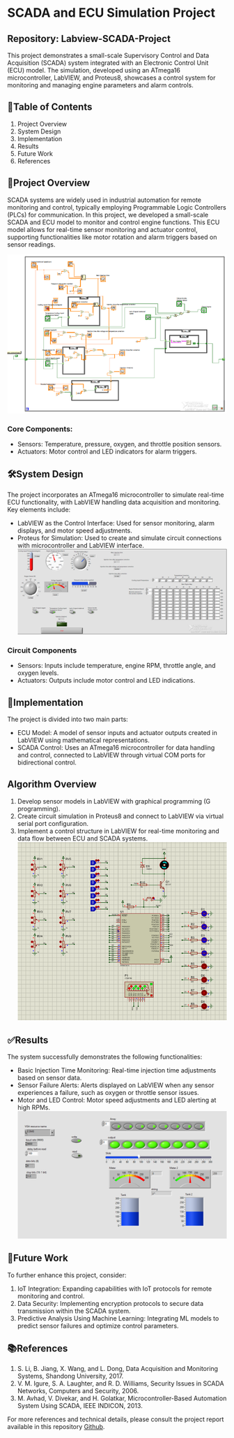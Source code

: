 # SCADA and ECU Simulation Project
## Repository: Labview-SCADA-Project

This project demonstrates a small-scale Supervisory Control and Data Acquisition (SCADA) system integrated with an Electronic Control Unit (ECU) model. The simulation, developed using an ATmega16 microcontroller, LabVIEW, and Proteus8, showcases a control system for monitoring and managing engine parameters and alarm controls.

## 📑Table of Contents
1. Project Overview
2. System Design
3. Implementation
4. Results
5. Future Work
6. References

## 📌Project Overview
SCADA systems are widely used in industrial automation for remote monitoring and control, typically employing Programmable Logic Controllers (PLCs) for communication. In this project, we developed a small-scale SCADA and ECU model to monitor and control engine functions. This ECU model allows for real-time sensor monitoring and actuator control, supporting functionalities like motor rotation and alarm triggers based on sensor readings.

![Logo](images/ecu1.PNG)

### Core Components:
- Sensors: Temperature, pressure, oxygen, and throttle position sensors.
- Actuators: Motor control and LED indicators for alarm triggers.

## 🛠️System Design
The project incorporates an ATmega16 microcontroller to simulate real-time ECU functionality, with LabVIEW handling data acquisition and monitoring. Key elements include:

- LabVIEW as the Control Interface: Used for sensor monitoring, alarm displays, and motor speed adjustments.
- Proteus for Simulation: Used to create and simulate circuit connections with microcontroller and LabVIEW interface.
![Logo](images/panelssss.PNG)

### Circuit Components
- Sensors: Inputs include temperature, engine RPM, throttle angle, and oxygen levels.
- Actuators: Outputs include motor control and LED indications.

## 🧩Implementation
The project is divided into two main parts:

- ECU Model: A model of sensor inputs and actuator outputs created in LabVIEW using mathematical representations.
- SCADA Control: Uses an ATmega16 microcontroller for data handling and control, connected to LabVIEW through virtual COM ports for bidirectional control.

## Algorithm Overview 
1. Develop sensor models in LabVIEW with graphical programming (G programming).
2. Create circuit simulation in Proteus8 and connect to LabVIEW via virtual serial port configuration.
3. Implement a control structure in LabVIEW for real-time monitoring and data flow between ECU and SCADA systems.
![Logo](images/index11111.PNG)

## ✅Results
The system successfully demonstrates the following functionalities:
- Basic Injection Time Monitoring: Real-time injection time adjustments based on sensor data.
- Sensor Failure Alerts: Alerts displayed on LabVIEW when any sensor experiences a failure, such as oxygen or throttle sensor issues.
- Motor and LED Control: Motor speed adjustments and LED alerting at high RPMs.
![Logo](images/sfhesfweyfgrahfgeaurvaegvfrgfre.PNG)

## 🔮Future Work
To further enhance this project, consider:
1. IoT Integration: Expanding capabilities with IoT protocols for remote monitoring and control.
2. Data Security: Implementing encryption protocols to secure data transmission within the SCADA system.
3. Predictive Analysis Using Machine Learning: Integrating ML models to predict sensor failures and optimize control parameters.

## 📚References
1. S. Li, B. Jiang, X. Wang, and L. Dong, Data Acquisition and Monitoring Systems, Shandong University, 2017.
2. V. M. Igure, S. A. Laughter, and R. D. Williams, Security Issues in SCADA Networks, Computers and Security, 2006.
3. M. Avhad, V. Divekar, and H. Golatkar, Microcontroller-Based Automation System Using SCADA, IEEE INDICON, 2013.

For more references and technical details, please consult the project report available in this repository [Github](https://github.com/damodharpai707/Labview-SCADA-Project/blob/main/SCADA%20Report/Scada%20Application%20Report.pdf).

